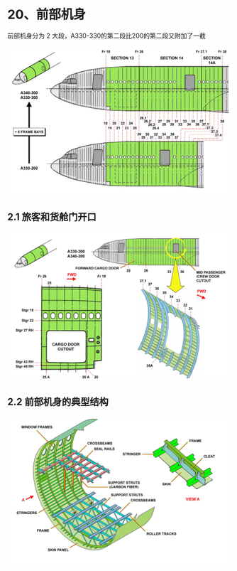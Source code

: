 # 20、前部机身

前部机身分为 2 大段，A330-330的第二段比200的第二段又附加了一截

![前部机身](./ffuselage.png)

## 2.1 旅客和货舱门开口

![](./ffuselage-d.png)

## 2.2 前部机身的典型结构

![](./ffuselage-t.png)